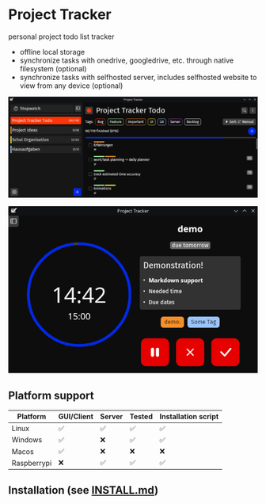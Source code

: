 # Project Tracker

personal project todo list tracker

- offline local storage
- synchronize tasks with onedrive, googledrive, etc. through native filesystem (optional)
- synchronize tasks with selfhosted server, includes selfhosted website to view from any device (optional)

![](Screenshot.png)

![](Screenshot_Stopwatch.png)

## Platform support
| Platform    | GUI/Client | Server | Tested | Installation script |
| ----------- | ---------- | ------ | ------ | ------------------- |
| Linux       | ✅         | ✅     | ✅     | ✅                  |
| Windows     | ✅         | ❌     | ✅     | ✅                  |
| Macos       | ✅         | ❌     | ❌     | ❌                  |
| Raspberrypi | ❌         | ✅     | ✅     | ✅                  |

## Installation (see [INSTALL.md](INSTALL.md))
